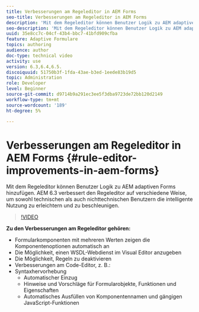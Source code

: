 ```yaml
---
title: Verbesserungen am Regeleditor in AEM Forms
seo-title: Verbesserungen am Regeleditor in AEM Forms
description: 'Mit dem Regeleditor können Benutzer Logik zu AEM adaptiven Forms hinzufügen. AEM 6.3 verbessert den Regeleditor auf verschiedene Weise, um sowohl technischen als auch nichttechnischen Benutzern die intelligente Nutzung zu erleichtern und zu beschleunigen. '
seo-description: 'Mit dem Regeleditor können Benutzer Logik zu AEM adaptiven Forms hinzufügen. AEM 6.3 verbessert den Regeleditor auf verschiedene Weise, um sowohl technischen als auch nichttechnischen Benutzern die intelligente Nutzung zu erleichtern und zu beschleunigen. '
uuid: 35e8cc7c-04cf-43b4-bbc7-41bfd909cfba
feature: Adaptive Formulare
topics: authoring
audience: author
doc-type: technical video
activity: use
version: 6.3,6.4,6.5.
discoiquuid: 51750b3f-1fda-43ae-b3ed-1eede83b19d5
topic: Administration
role: Developer
level: Beginner
source-git-commit: d9714b9a291ec3ee5f3dba9723de72bb120d2149
workflow-type: tm+mt
source-wordcount: '189'
ht-degree: 5%

---
```



# Verbesserungen am Regeleditor in AEM Forms {#rule-editor-improvements-in-aem-forms}

Mit dem Regeleditor können Benutzer Logik zu AEM adaptiven Forms hinzufügen. AEM 6.3 verbessert den Regeleditor auf verschiedene Weise, um sowohl technischen als auch nichttechnischen Benutzern die intelligente Nutzung zu erleichtern und zu beschleunigen.

>[!VIDEO](https://video.tv.adobe.com/v/19653?quality=9&learn=on)

**Zu den Verbesserungen am Regeleditor gehören:**

* Formularkomponenten mit mehreren Werten zeigen die Komponentenoptionen automatisch an
* Die Möglichkeit, einen WSDL-Webdienst im Visual Editor anzugeben
* Die Möglichkeit, Regeln zu deaktivieren
* Verbesserungen am Code-Editor, z. B.:
* Syntaxhervorhebung
   * Automatischer Einzug
   * Hinweise und Vorschläge für Formularobjekte, Funktionen und Eigenschaften
   * Automatisches Ausfüllen von Komponentennamen und gängigen JavaScript-Funktionen
